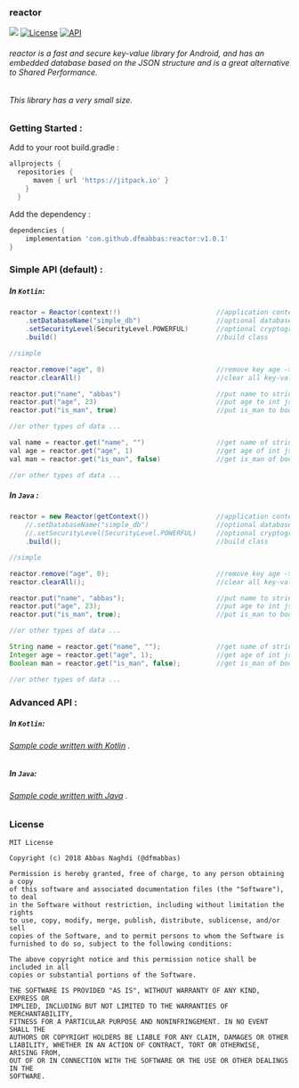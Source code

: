 ### reactor
[![](https://jitpack.io/v/dfmabbas/reactor.svg)](https://jitpack.io/#dfmAbbas/reactor)
[![License](http://img.shields.io/badge/license-MIT-green.svg?style=flat)](https://github.com/dfmabbas/reactor)
[![API](https://img.shields.io/badge/API-15%2B-blue.svg?style=flat)](https://github.com/dfmabbas/reactor)

###### reactor is a fast and secure key-value library for Android, and has an embedded database based on the JSON structure and is a great alternative to Shared Performance.
###### This library has a very small size.

### Getting Started :
Add to your root build.gradle :
```Groovy
allprojects {
  repositories {
      maven { url 'https://jitpack.io' }
    }
  }
```

Add the dependency :
```Groovy
dependencies {
    implementation 'com.github.dfmabbas:reactor:v1.0.1'
}
```

### Simple API (default) :

##### In `Kotlin`:
```Groovy
reactor = Reactor(context!!)                        //application context
    .setDatabaseName("simple_db")                   //optional database name
    .setSecurityLevel(SecurityLevel.POWERFUL)       //optional cryptographic algorithm
    .build()                                        //build class

//simple

reactor.remove("age", 0)                            //remove key age -> 0 is a type number
reactor.clearAll()                                  //clear all key-value

reactor.put("name", "abbas")                        //put name to string json
reactor.put("age", 23)                              //put age to int json
reactor.put("is_man", true)                         //put is_man to boolean json

//or other types of data ...

val name = reactor.get("name", "")                  //get name of string json
val age = reactor.get("age", 1)                     //get age of int json
val man = reactor.get("is_man", false)              //get is_man of boolean json

//or other types of data ...

```

##### In `Java` :
```Groovy
reactor = new Reactor(getContext())                 //application context
    //.setDatabaseName("simple_db")                 //optional database name
    //.setSecurityLevel(SecurityLevel.POWERFUL)     //optional cryptographic algorithm
    .build();                                       //build class

//simple

reactor.remove("age", 0);                           //remove key age -> 0 is a type number
reactor.clearAll();                                 //clear all key-value

reactor.put("name", "abbas");                       //put name to string json
reactor.put("age", 23);                             //put age to int json
reactor.put("is_man", true);                        //put is_man to boolean json

//or other types of data ...

String name = reactor.get("name", "");              //get name of string json
Integer age = reactor.get("age", 1);                //get age of int json
Boolean man = reactor.get("is_man", false);         //get is_man of boolean json

//or other types of data ...

```

### Advanced API :

##### In `Kotlin`:
###### [Sample code written with Kotlin](sample/src/main/java/com/dfmabbas/sample/KotlinSample.kt) .

##### In `Java`:
###### [Sample code written with Java](sample/src/main/java/com/dfmabbas/sample/JavaSample.java) .

### License
    MIT License

    Copyright (c) 2018 Abbas Naghdi (@dfmabbas)

    Permission is hereby granted, free of charge, to any person obtaining a copy
    of this software and associated documentation files (the "Software"), to deal
    in the Software without restriction, including without limitation the rights
    to use, copy, modify, merge, publish, distribute, sublicense, and/or sell
    copies of the Software, and to permit persons to whom the Software is
    furnished to do so, subject to the following conditions:

    The above copyright notice and this permission notice shall be included in all
    copies or substantial portions of the Software.

    THE SOFTWARE IS PROVIDED "AS IS", WITHOUT WARRANTY OF ANY KIND, EXPRESS OR
    IMPLIED, INCLUDING BUT NOT LIMITED TO THE WARRANTIES OF MERCHANTABILITY,
    FITNESS FOR A PARTICULAR PURPOSE AND NONINFRINGEMENT. IN NO EVENT SHALL THE
    AUTHORS OR COPYRIGHT HOLDERS BE LIABLE FOR ANY CLAIM, DAMAGES OR OTHER
    LIABILITY, WHETHER IN AN ACTION OF CONTRACT, TORT OR OTHERWISE, ARISING FROM,
    OUT OF OR IN CONNECTION WITH THE SOFTWARE OR THE USE OR OTHER DEALINGS IN THE
    SOFTWARE.

